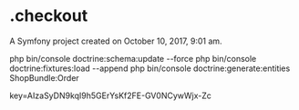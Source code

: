 .checkout
=========

A Symfony project created on October 10, 2017, 9:01 am.



php bin/console doctrine:schema:update --force
php bin/console doctrine:fixtures:load --append
php bin/console doctrine:generate:entities ShopBundle:Order



key=AIzaSyDN9kqI9h5GErYsKf2FE-GV0NCywWjx-Zc